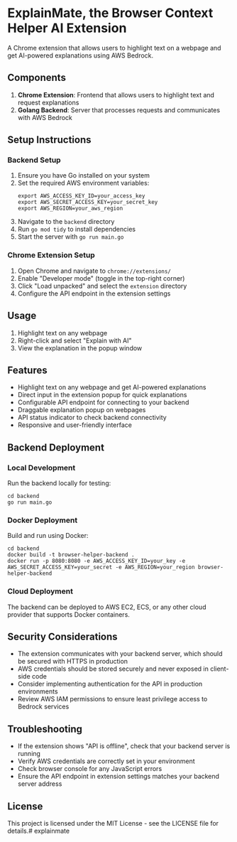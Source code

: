 # ExplainMate, the Browser Context Helper AI Extension

A Chrome extension that allows users to highlight text on a webpage and get AI-powered explanations using AWS Bedrock.

## Components

1. **Chrome Extension**: Frontend that allows users to highlight text and request explanations
2. **Golang Backend**: Server that processes requests and communicates with AWS Bedrock

## Setup Instructions

### Backend Setup

1. Ensure you have Go installed on your system
2. Set the required AWS environment variables:
   ```
   export AWS_ACCESS_KEY_ID=your_access_key
   export AWS_SECRET_ACCESS_KEY=your_secret_key
   export AWS_REGION=your_aws_region
   ```
3. Navigate to the `backend` directory
4. Run `go mod tidy` to install dependencies
5. Start the server with `go run main.go`

### Chrome Extension Setup

1. Open Chrome and navigate to `chrome://extensions/`
2. Enable "Developer mode" (toggle in the top-right corner)
3. Click "Load unpacked" and select the `extension` directory
4. Configure the API endpoint in the extension settings

## Usage

1. Highlight text on any webpage
2. Right-click and select "Explain with AI"
3. View the explanation in the popup window

## Features

- Highlight text on any webpage and get AI-powered explanations
- Direct input in the extension popup for quick explanations
- Configurable API endpoint for connecting to your backend
- Draggable explanation popup on webpages
- API status indicator to check backend connectivity
- Responsive and user-friendly interface

## Backend Deployment

### Local Development
Run the backend locally for testing:
```
cd backend
go run main.go
```

### Docker Deployment
Build and run using Docker:
```
cd backend
docker build -t browser-helper-backend .
docker run -p 8080:8080 -e AWS_ACCESS_KEY_ID=your_key -e AWS_SECRET_ACCESS_KEY=your_secret -e AWS_REGION=your_region browser-helper-backend
```

### Cloud Deployment
The backend can be deployed to AWS EC2, ECS, or any other cloud provider that supports Docker containers.

## Security Considerations

- The extension communicates with your backend server, which should be secured with HTTPS in production
- AWS credentials should be stored securely and never exposed in client-side code
- Consider implementing authentication for the API in production environments
- Review AWS IAM permissions to ensure least privilege access to Bedrock services

## Troubleshooting

- If the extension shows "API is offline", check that your backend server is running
- Verify AWS credentials are correctly set in your environment
- Check browser console for any JavaScript errors
- Ensure the API endpoint in extension settings matches your backend server address

## License

This project is licensed under the MIT License - see the LICENSE file for details.# explainmate
